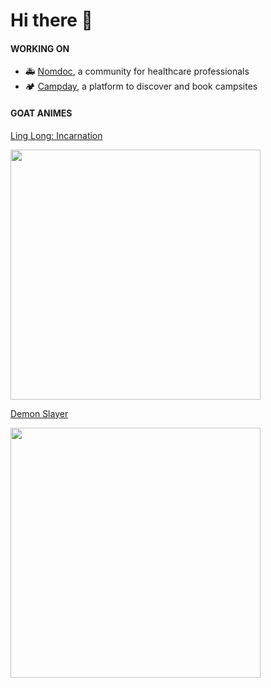 # Hi there 👋

#### WORKING ON

- 🚑 [Nomdoc](https://nomdoc.com), a community for healthcare professionals
- 🏕️ [Campday](https://campday.app), a platform to discover and book campsites

#### GOAT ANIMES

[Ling Long: Incarnation](https://myanimelist.net/anime/39675/Ling_Long__Incarnation)

<img width="400px" src="https://user-images.githubusercontent.com/9153498/218244293-ae89d222-12f7-464b-a860-cf7526b7badc.jpeg">

[Demon Slayer](https://en.wikipedia.org/wiki/Demon_Slayer:_Kimetsu_no_Yaiba)

<img width="400px" src="https://user-images.githubusercontent.com/9153498/218244761-110ad7dd-db33-41cd-b9fa-103294f4da64.png">
